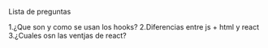 Lista de preguntas

1.¿Que son y como se usan los hooks?
2.Diferencias entre js + html y react
3.¿Cuales osn las ventjas de react?